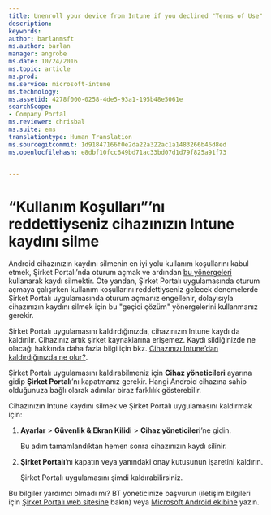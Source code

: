 ```yaml
---
title: Unenroll your device from Intune if you declined "Terms of Use" | Microsoft Docs
description: 
keywords: 
author: barlanmsft
ms.author: barlan
manager: angrobe
ms.date: 10/24/2016
ms.topic: article
ms.prod: 
ms.service: microsoft-intune
ms.technology: 
ms.assetid: 4278f000-0258-4de5-93a1-195b48e5061e
searchScope:
- Company Portal
ms.reviewer: chrisbal
ms.suite: ems
translationtype: Human Translation
ms.sourcegitcommit: 1d91847166f0e2da22a322ac1a1483266b46d8ed
ms.openlocfilehash: e8dbf10fcc649bd71ac33bd07d1d79f825a91f73


---
```



# <a name="unenroll-your-device-from-intune-if-you-declined-terms-of-use"></a>“Kullanım Koşulları”’nı reddettiyseniz cihazınızın Intune kaydını silme

Android cihazınızın kaydını silmenin en iyi yolu kullanım koşullarını kabul etmek, Şirket Portalı’nda oturum açmak ve ardından [bu yönergeleri](unenroll-your-device-from-intune-android.md) kullanarak kaydı silmektir. Öte yandan, Şirket Portalı uygulamasında oturum açmaya çalışırken kullanım koşullarını reddettiyseniz gelecek denemelerde Şirket Portalı uygulamasında oturum açmanız engellenir, dolayısıyla cihazınızın kaydını silmek için bu "geçici çözüm" yönergelerini kullanmanız gerekir.

Şirket Portalı uygulamasını kaldırdığınızda, cihazınızın Intune kaydı da kaldırılır. Cihazınız artık şirket kaynaklarına erişemez. Kaydı sildiğinizde ne olacağı hakkında daha fazla bilgi için bkz. [Cihazınızı Intune’dan kaldırdığınızda ne olur?](what-happens-if-you-unenroll-your-device-from-intune-android.md).

Şirket Portalı uygulamasını kaldırabilmeniz için **Cihaz yöneticileri** ayarına gidip **Şirket Portalı**’nı kapatmanız gerekir. Hangi Android cihazına sahip olduğunuza bağlı olarak adımlar biraz farklılık gösterebilir.

Cihazınızın Intune kaydını silmek ve Şirket Portalı uygulamasını kaldırmak için:

1.  **Ayarlar** &gt; **Güvenlik &amp; Ekran Kilidi** &gt; **Cihaz yöneticileri**’ne gidin.

    Bu adım tamamlandıktan hemen sonra cihazınızın kaydı silinir.

2.  **Şirket Portalı**’nı kapatın veya yanındaki onay kutusunun işaretini kaldırın.

    Şirket Portalı uygulamasını şimdi kaldırabilirsiniz.

Bu bilgiler yardımcı olmadı mı? BT yöneticinize başvurun (iletişim bilgileri için [Şirket Portalı web sitesine](http://portal.manage.microsoft.com) bakın) veya [Microsoft Android ekibine](mailto:wintunedroidfbk@microsoft.com) yazın.



<!--HONumber=Dec16_HO3-->


